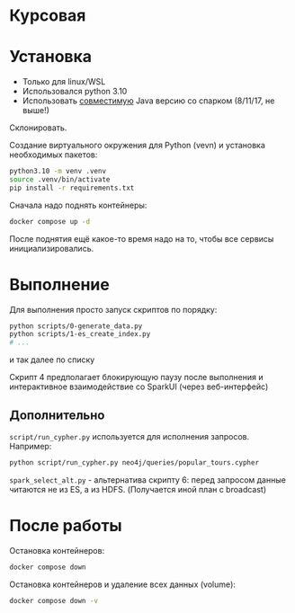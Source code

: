 # Курсовая

# Установка

- Только для linux/WSL
- Использовался python 3.10
- Использовать [совместимую](https://community.cloudera.com/t5/Community-Articles/Spark-and-Java-versions-Supportability-Matrix/ta-p/383669) Java версию со спарком (8/11/17, не выше!)

Склонировать.

Создание виртуального окружения для Python (vevn) и установка необходимых пакетов:
```bash
python3.10 -m venv .venv
source .venv/bin/activate
pip install -r requirements.txt
```

Сначала надо поднять контейнеры:
```bash
docker compose up -d
```

После поднятия ещё какое-то время надо на то, чтобы все сервисы инициализировались.

# Выполнение

Для выполнения просто запуск скриптов по порядку:
```bash
python scripts/0-generate_data.py
python scripts/1-es_create_index.py
# ...
```
 и так далее по списку

Скрипт 4 предполагает блокирующую паузу после выполнения и интерактивное взаимодействие со SparkUI (через веб-интерфейс)

## Дополнительно

`script/run_cypher.py` используется для исполнения запросов. Например:
```bash
python script/run_cypher.py neo4j/queries/popular_tours.cypher
```

`spark_select_alt.py` - альтернатива скрипту 6: перед запросом данные читаются не из ES, а из HDFS. (Получается иной план с broadcast)

# После работы

Остановка контейнеров:
```bash
docker compose down
```

Остановка контейнеров и удаление всех данных (volume):
```bash
docker compose down -v
```
